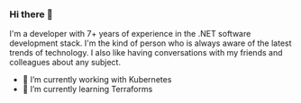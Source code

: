 ### Hi there 👋

I'm a developer with 7+ years of experience in the .NET software development stack. I'm the kind of person who is always aware of the latest trends of technology. I also like having conversations with my friends and colleagues about any subject.

- 🔭 I’m currently working with Kubernetes
- 🌱 I’m currently learning Terraforms
